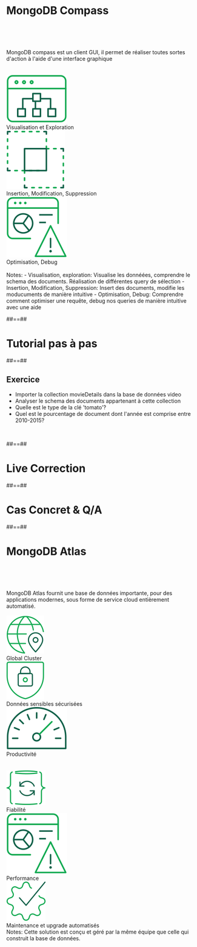 <!-- .slide: class="sfeir-basic-slide"-->
# MongoDB Compass
<br><br><br>
<div>
  <span> MongoDB compass est un client GUI, il permet de réaliser toutes sortes d'action à l'aide d'une interface graphique</span>
  <br><br><br>
  <div class="flex-row">
    <div>
      <div class="center">
        <img src="../assets/images/visualize_explore.svg">
      </div>
      <div>Visualisation et Exploration</div>
    </div>
    <div>
      <div class="center">
        <img src="../assets/images/modify.svg">
      </div>
      <div>Insertion, Modification, Suppression</div>
    </div>
    <div>
      <div class="center">
        <img src="../assets/images/anomalies.svg">
      </div>
      <div>Optimisation, Debug</div>
    </div>
  </div>
<div>
<br>
Notes: 
- Visualisation, exploration: Visualise les donnéées, comprendre le schema des documents. Réalisation de différentes query de sélection
- Insertion, Modification, Suppression: Insert des documents, modifie les moducuments de manière intuitive
- Optimisation, Debug: Comprendre comment optimiser une requête, debug nos queries de manière intuitive avec une aide

##==##

<!-- .slide: class="transition-white sfeir-bg-blue" -->
# Tutorial pas à pas

##==##

<!-- .slide: class="transition-white exercice sfeir-bg-pink"-->
## Exercice
<div>
  <ul>
    <li>Importer la collection movieDetails dans la base de données video</li>
    <li>Analyser le schema des documents appartenant à cette collection</li>
    <li>Quelle est le type de la clé 'tomato'? </li>
    <li>Quel est le pourcentage de document dont l'année est comprise entre 2010-2015?</li>
  </ul>
</div>
<br>

##==##
<!-- .slide: class="transition-white sfeir-bg-blue"-->
# Live Correction

##==##
<!-- .slide: class="transition-white sfeir-bg-blue"-->

# Cas Concret & Q/A

##==##

<!-- slide: class="transition-white sfeir-basic-slide"-->
# MongoDB Atlas
<br><br><br>
<div>
  <span>MongoDB Atlas fournit une base de données importante, pour des applications modernes, sous forme de service cloud entièrement automatisé.</span>
  <br><br>
  <div class="flex-row">
    <div>
      <div class="center">
        <img src="../assets/images/icon-network-pin.svg">
      </div>
      <div>Global Cluster</div>
    </div>
    <div>
      <div class="center">
        <img src="../assets/images/icon-lock-shield.svg">
      </div>
      <div>Données sensibles sécurisées</div>
    </div>
    <div>
      <div class="center">
        <img src="../assets/images/icon-action.svg">
      </div>
      <div>Productivité</div>
    </div>
  </div>
  <br><br>
  <div class="flex-row">
    <div>
      <div class="center">
        <img src="../assets/images/icon-backup.svg">
      </div>
      <div>Fiabilité</div>
    </div>
    <div>
      <div class="center">
        <img src="../assets/images/icon-performance.svg">
      </div>
      <div>Performance</div>
    </div>
    <div>
      <div class="center">
        <img src="../assets/images/icon-approved.svg">
      </div>
      <div>Maintenance et upgrade automatisés</div>
    </div>
  </div>
 
</div>
Notes: Cette solution est conçu et géré par la même équipe que celle qui construit la base de données.
